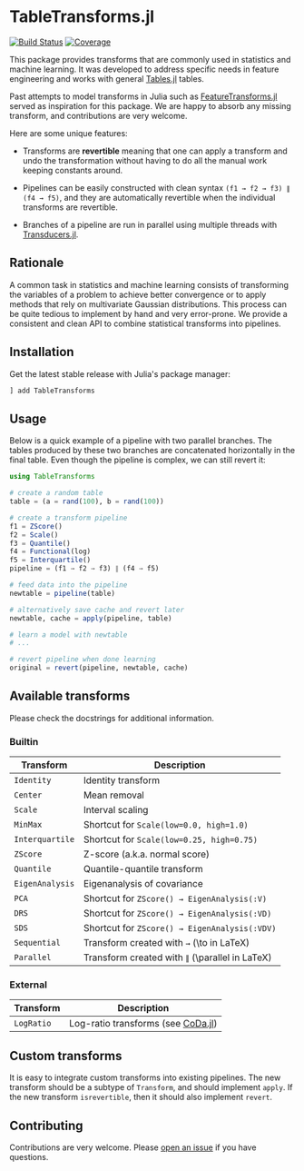 # TableTransforms.jl

[![Build Status](https://github.com/juliohm/TableTransforms.jl/workflows/CI/badge.svg)](https://github.com/juliohm/TableTransforms.jl/actions)
[![Coverage](https://codecov.io/gh/juliohm/TableTransforms.jl/branch/master/graph/badge.svg)](https://codecov.io/gh/juliohm/TableTransforms.jl)

This package provides transforms that are commonly used
in statistics and machine learning. It was developed to
address specific needs in feature engineering and works
with general [Tables.jl](https://github.com/JuliaData/Tables.jl)
tables.

Past attempts to model transforms in Julia such as
[FeatureTransforms.jl](https://github.com/invenia/FeatureTransforms.jl)
served as inspiration for this package. We are happy to absorb any
missing transform, and contributions are very welcome.

Here are some unique features:

- Transforms are **revertible** meaning that one can apply a transform
  and undo the transformation without having to do all the manual work
  keeping constants around.

- Pipelines can be easily constructed with clean syntax
  `(f1 → f2 → f3) ∥ (f4 → f5)`, and they are automatically
  revertible when the individual transforms are revertible.

- Branches of a pipeline are run in parallel using multiple threads
  with [Transducers.jl](https://github.com/JuliaFolds/Transducers.jl).

## Rationale

A common task in statistics and machine learning consists of transforming
the variables of a problem to achieve better convergence or to apply methods
that rely on multivariate Gaussian distributions. This process can be quite
tedious to implement by hand and very error-prone. We provide a consistent
and clean API to combine statistical transforms into pipelines.

## Installation

Get the latest stable release with Julia's package manager:

```julia
] add TableTransforms
```

## Usage

Below is a quick example of a pipeline with two parallel branches.
The tables produced by these two branches are concatenated horizontally
in the final table. Even though the pipeline is complex, we can still
revert it:

```julia
using TableTransforms

# create a random table
table = (a = rand(100), b = rand(100))

# create a transform pipeline
f1 = ZScore()
f2 = Scale()
f3 = Quantile()
f4 = Functional(log)
f5 = Interquartile()
pipeline = (f1 → f2 → f3) ∥ (f4 → f5)

# feed data into the pipeline
newtable = pipeline(table)

# alternatively save cache and revert later
newtable, cache = apply(pipeline, table)

# learn a model with newtable
# ...

# revert pipeline when done learning
original = revert(pipeline, newtable, cache)
```

## Available transforms

Please check the docstrings for additional information.

### Builtin

| Transform | Description |
|-----------|-------------|
| `Identity` | Identity transform |
| `Center` | Mean removal |
| `Scale` | Interval scaling |
| `MinMax` | Shortcut for `Scale(low=0.0, high=1.0)` |
| `Interquartile` | Shortcut for `Scale(low=0.25, high=0.75)` |
| `ZScore` | Z-score (a.k.a. normal score) |
| `Quantile` | Quantile-quantile transform |
| `EigenAnalysis` | Eigenanalysis of covariance |
| `PCA` | Shortcut for `ZScore() → EigenAnalysis(:V)` |
| `DRS` | Shortcut for `ZScore() → EigenAnalysis(:VD)` |
| `SDS` | Shortcut for `ZScore() → EigenAnalysis(:VDV)` |
| `Sequential` | Transform created with `→` (\to in LaTeX) |
| `Parallel` | Transform created with `∥` (\parallel in LaTeX) |

### External

| Transform | Description |
|-----------|-------------|
| `LogRatio` | Log-ratio transforms (see [CoDa.jl](https://github.com/JuliaEarth/CoDa.jl)) |

## Custom transforms

It is easy to integrate custom transforms into existing
pipelines. The new transform should be a subtype of
`Transform`, and should implement `apply`. If the new
transform `isrevertible`, then it should also implement
`revert`.

## Contributing

Contributions are very welcome. Please [open an issue](https://github.com/JuliaML/TableTransforms.jl/issues) if you have questions.
